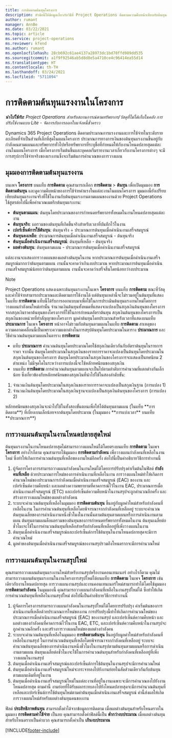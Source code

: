 ```yaml
---
title: การติดตามต้นทุนโครงการ
description: หัวข้อนี้ให้ข้อมูลเกี่ยวกับวิธีที่ Project Operations ติดตามความคืบหน้าเทียบกับต้นทุนแรงงานและการใช้จ่ายในโครงการ
author: rumant
manager: AnnBe
ms.date: 03/22/2021
ms.topic: article
ms.service: project-operations
ms.reviewer: kfend
ms.author: rumant
ms.openlocfilehash: 28cb692c61ae4137a28973dc1bd70ffd989dd535
ms.sourcegitcommit: a1f9f92546ab5d8d8e5a4710ce4c96414ea55d14
ms.translationtype: HT
ms.contentlocale: th-TH
ms.lasthandoff: 03/24/2021
ms.locfileid: "5711094"
---
```

# <a name="labor-cost-tracking-on-projects"></a>การติดตามต้นทุนแรงงานในโครงการ

_**นำไปใช้กับ:** Project Operations สำหรับสถานการณ์ตามทรัพยากร/วัสดุที่ไม่ได้เก็บในคลัง การปรับใช้งานแบบ Lite - จัดการกับการออกใบแจ้งหนี้ชั่วคราว_

Dynamics 365 Project Operations ติดตามประมาณการแรงงานและการใช้จ่ายในระดับรายละเอียดที่จำเป็นส่วนที่เล็กที่สุดในแผนโครงการ ประมาณการทางการเงินของต้นทุนแรงงานขึ้นอยู่กับกำลังคนตามแผนและทรัพยากรทั่วไปหรือทรัพยากรที่ระบุชื่อที่กำหนดให้กับงานโหนดปลายสุดแต่ละงานในแผนโครงการ เมื่อโครงการเริ่มต้นขึ้นและบุคคลเริ่มรายงานเวลาเกี่ยวกับงานโครงการต่างๆ จะมีการสรุปการใช้จ่ายจริงของแรงงานซึ่งจะเริ่มต้นการคำนวณของการวางแผน

## <a name="labor-cost-tracking-view"></a>มุมมองการติดตามต้นทุนแรงงาน

บนเพจ **โครงการ** บนแท็บ **การติดตาม** คุณสามารถเลือก **การติดตาม** > **ต้นทุน** เพื่อเปิดมุมมอง **การติดตามต้นทุน** และดูความคืบหน้าของการใช้จ่ายค่าแรงในแต่ละงานในแผนโครงการ มุมมองนี้ยังเปรียบเทียบต้นทุนแรงงานจริงที่ใช้ในงานกับต้นทุนแรงงานตามแผนของงานด้วย Project Operations ใช้สูตรต่อไปนี้เพื่อคำนวณเมตริกต้นทุนแรงงาน:

- **ต้นทุนตามแผน**: ต้นทุนโดยประมาณของการกำหนดทรัพยากรทั้งหมดในงานโหนดปลายสุดแต่ละงาน
- **ต้นทุนจริง**: ผลรวมของต้นทุนที่เกิดขึ้นจริงสำหรับเวลาที่บันทึกไว้ในงาน
- **เปอร์เซ็นต์การใช้ต้นทุน**: ต้นทุนจริง ÷ ประมาณการต้นทุนเมื่อดำเนินงานเสร็จสมบูรณ์
- **ต้นทุนคงเหลือ**: ประมาณการต้นทุนเมื่อดำเนินงานเสร็จสมบูรณ์ - ต้นทุนจริง
- **ต้นทุนเมื่อดำเนินงานเสร็จสมบูรณ์**: ต้นทุนที่เหลือ - ต้นทุนจริง
- **ผลต่างต้นทุน**: ต้นทุนตามแผน - ประมาณการต้นทุนเมื่อดำเนินงานเสร็จสมบูรณ์

แต่ละงานจะแสดงการวางแผนของผลต่างต้นทุนในงาน หากประมาณการต้นทุนเมื่อดำเนินงานเสร็จสมบูรณ์มากกว่าต้นทุนตามแผน งานนั้นจะคาดว่าเกินงบประมาณ หากประมาณการต้นทุนเมื่อดำเนินงานเสร็จสมบูรณ์น้อยกว่าต้นทุนตามแผน งานนั้นจะคาดว่าเสร็จสิ้นโดยน้อยกว่างบประมาณ

>[!NOTE]
> Project Operations แสดงเฉพาะต้นทุนแรงงานในเพจ **โครงการ** บนแท็บ **การติดตาม** ขณะที่วัสดุและค่าใช้จ่ายสามารถประมาณและติดตามการใช้งานได้ แต่ต้นทุนเหล่านี้จะไม่รวมอยู่ในต้นทุนที่แสดงในแท็บ **การติดตาม** แท็บนี้ได้รับการออกแบบมาเพื่อใช้ในการประเมินต้นทุนแรงงานใหม่โดยการวางแผนกำลังคนใหม่เท่านั้น
จำนวนเงินต้นทุนทั้งหมดที่แสดงจะแปลงเป็นสกุลเงินต้นทุนของโครงการจากสกุลเงินราคาต้นทุนของโครงการที่ใช้ในการกำหนดอัตราต้นทุน สกุลเงินต้นทุนของโครงการเป็นสกุลเงินของหน่วยที่ทำสัญญาของโครงการ มูลค่าต้นทุนโดยประมาณสำหรับเวลาที่แสดงบนแท็บ **ประมาณการ** ในเพจ **โครงการ** หน้าอาจไม่รวมกับต้นทุนตามแผนในแท็บ **การติดตาม** สาเหตุของความคลาดเคลื่อนนี้เป็นเพราะความแตกต่างในการสรุปต้นทุนโดยประมาณในตาราง **ประมาณการ** และวิธีคำนวณต้นทุนตามแผนในตาราง **การติดตาม** 
>
> - แท็บ **ประมาณการ** คำนวณต้นทุนโดยประมาณโดยใช้สกุลเงินเดียวกันกับอัตราต้นทุนในรายการราคา จากนั้น ต้นทุนโดยประมาณในสกุลเงินของรายการราคาจะแปลงเป็นต้นทุนโดยประมาณในสกุลเงินต้นทุนของโครงการ ต้นทุนโดยประมาณในสกุลเงินของโครงการจะแสดงเป็นทศนิยม 2 ตำแหน่ง ไม่มีจุดใดในระหว่างการแปลงนี้จะใช้หลักทศนิยมของสกุลเงิน 
> - บนแท็บ **การติดตาม** การคำนวณต้นทุนตามแผนจะเป็นไปตามลำดับการคำนวณที่แตกต่างกันเล็กน้อย ซึ่งเกี่ยวข้องกับหลักทศนิยมของสกุลเงินที่นำไปใช้ในสองลำดับขั้น: 
   ><ol>
   ><li>จำนวนเงินต้นทุนโดยประมาณในสกุลเงินของรายการราคาจะแปลงเป็นสกุลเงินฐาน (การแปลง 1)</li>
   ><li>จำนวนเงินต้นทุนโดยประมาณในสกุลเงินฐานจะแปลงเป็นสกุลเงินต้นทุนของโครงการ (การแปลง 2) </li>
   ></ol>
   >หลักทศนิยมของสกุลเงินจะนำไปใช้ในทั้งสองขั้นตอนเพื่อให้ได้ต้นทุนตามแผน (ในแท็บ **การติดตาม**) ที่เบี่ยงเบนเล็กน้อยจากต้นทุนโดยประมาณ (ในมุมมอง **การแบ่งเวลา** บนแท็บ **ประมาณการ**) 
   
## <a name="reprojecting-costs-on-leaf-node-tasks"></a>การวางแผนต้นทุนในงานโหนดปลายสุดใหม่

ต้นทุนแรงงานในงานโหนดปลายสุดไม่สามารถวางแผนใหม่ได้โดยตรงบนแท็บ **การติดตาม** ในเพจ **โครงการ** อย่างไรก็ตาม คุณสามารถใช้มุมมอง **การติดตามกำลังคน** เพื่อวางแผนกำลังคนที่เหลือในงานใหม่ ซึ่งทำให้เกิดการคำนวณต้นทุนที่เหลือของงานใหม่อีกครั้ง ต่อไปนี้เป็นคำอธิบายวิธีการทำงานนี้

1. ผู้จัดการโครงการสามารถวางแผนกำลังคนในงานใหม่ได้โดยการปรับปรุงค่าเริ่มต้นในฟิลด์ **กำลังคนที่เหลือ** ด้วยประมาณการใหม่ของการดำเนินงานที่เหลือในงาน การวางแผนใหม่ทำให้เกิดการคำนวณใหม่ของประมาณการกำลังคนเมื่อดำเนินงานเสร็จสมบูรณ์ (EAC) ของงาน และเปอร์เซ็นต์ความคืบหน้า และผลต่างความพยายามที่คาดการณ์ไว้ในงาน EAC, ประมาณการเมื่อดำเนินงานเสร็จสมบูรณ์ (ETC) และเปอร์เซ็นต์ความคืบหน้าในงานสรุปจะถูกคำนวณอีกครั้ง และสร้างการวางแผนใหม่ของผลต่างกำลังคน
2. ระบบจะคำนวณต้นทุนที่เหลือในมุมมอง **การติดตามต้นทุน** ขึ้นอยู่กับมูลค่าใหม่สำหรับกำลังคนที่เหลือในงาน ในการคำนวณต้นทุนที่เหลือโดยพิจารณาจากกำลังคนที่เหลืออยู่ ระบบจะคำนวณต้นทุนเฉลี่ยของการดำเนินงานหนึ่งชั่วโมงในงานนั้นตามต้นทุนตามแผนหรือการดำเนินงานตามแผน ต้นทุนตามแผนคือผลรวมของต้นทุนของการกำหนดทรัพยากรทั้งหมดในงาน ต้นทุนเฉลี่ยต่อชั่วโมงจะใช้ในการคำนวณต้นทุนที่เหลือสำหรับกำลังคนที่เหลืออยู่ที่เพิ่งวางแผนในงาน
3. ต้นทุนเมื่อดำเนินงานเสร็จสมบูรณ์และเปอร์เซ็นต์การใช้ต้นทุนในงานโหนดปลายสุดจะมีการคำนวณใหม่
4. มูลค่าของต้นทุนเมื่อดำเนินงานเสร็จสมบูรณ์ของงานสรุปรวมถึงโหนดรากจะมีการคำนวณใหม่

## <a name="reprojecting-costs-on-summary-tasks"></a>การวางแผนต้นทุนในงานสรุปใหม่

คุณสามารถวางแผนต้นทุนแรงงานใหม่สำหรับงานสรุปหรืองานคอนเทนเนอร์ อย่างไรก็ตาม คุณไม่สามารถวางแผนต้นทุนแรงงานในงานโครงการสรุปใหม่ได้บนแท็บ **การติดตาม** ในเพจ **โครงการ** เช่นเดียวกับงานโหนดปลายสุด การวางแผนงานสรุปและงานคอนเทนเนอร์ใหม่สามารถทำได้โดยใช้มุมมอง **การติดตามกำลังคน** ในมุมมองนี้ คุณสามารถวางแผนกำลังคนที่เหลือในงานสรุปใหม่ได้ ซึ่งทำให้เกิดการคำนวณต้นทุนที่เหลือในงานสรุปใหม่ ต่อไปนี้เป็นคำอธิบายวิธีการทำงานนี้

1. ผู้จัดการโครงการสามารถวางแผนกำลังคนในงานสรุปใหม่ได้โดยการปรับปรุง ค่าเริ่มต้นของการดำเนินงานที่เหลือด้วยประมาณการใหม่ของงาน การปรับปรุงนี้ทำให้เกิดการคำนวณใหม่ของประมาณการเมื่อดำเนินงานเสร็จสมบูรณ์ (EAC) ของงานสรุป และเปอร์เซ็นต์ความคืบหน้า และผลต่างของกำลังคนที่คาดการณ์ไว้ในงาน EAC, ETC, และเปอร์เซ็นต์ความคืบหน้าในงานสรุปจะถูกคำนวณอีกครั้ง และสร้างการวางแผนใหม่ของผลต่างกำลังคน
2. ระบบจะคำนวณต้นทุนที่เหลือในมุมมอง **การติดตามต้นทุน** ขึ้นอยู่กับมูลค่าใหม่สำหรับกำลังคนที่เหลือในงานสรุป ในการคำนวณต้นทุนที่เหลือโดยพิจารณาจากกำลังคนที่เหลืออยู่ ระบบจะคำนวณต้นทุนเฉลี่ยของการดำเนินงานหนึ่งชั่วโมงในงานสรุปตามต้นทุนตามแผนหรือการดำเนินงานตามแผน ต้นทุนเฉลี่ยต่อชั่วโมงจะใช้ในการคำนวณต้นทุนสำหรับกำลังคนที่เหลืออยู่ที่เพิ่งวางแผนในงานสรุป
3. ต้นทุนเมื่อดำเนินงานเสร็จสมบูรณ์และเปอร์เซ็นต์การใช้ต้นทุนในงานสรุปจะมีการคำนวณใหม่
4. ต้นทุนเมื่อดำเนินงานเสร็จสมบูรณ์ใหม่จะกระจายลงไปยังงานย่อยในสัดส่วนเดียวกันกับต้นทุนตามแผนเดิมที่อยู่ในงาน
5. ต้นทุนเมื่อดำเนินงานเสร็จสมบูรณ์ใหม่ในแต่ละงานที่อยู่ในงานเฉพาะจะมีการคำนวณลงไปยังงานโหนดปลายสุด ตามค่านี้ งานย่อยที่ได้รับผลกระทบลงไปยังโหนดปลายสุดจะมีการคำนวณต้นทุนที่เหลือและเปอร์เซ็นต์การใช้ต้นทุนใหม่ตามค่าต้นทุนเมื่อดำเนินงานเสร็จสมบูรณ์ ค่านี้ส่งผลให้เกิดการวางแผนใหม่สำหรับผลต่างต้นทุนคนของงาน 


ฟิลด์ **ประสิทธิภาพต้นทุน** สามารถตั้งค่าได้จากข้อมูลการติดตาม เมื่อผลต่างต้นทุนสำหรับโหนดรากในมุมมอง **การติดตามค่าใช้จ่าย** เป็นลบ คุณสามารถตั้งค่าฟิลด์นี้เป็น **ต่ำกว่างบประมาณ** เมื่อผลต่างต้นทุนสำหรับโหนดรากเป็นค่าบวก คุณสามารถตั้งค่าเป็น **เกินงบประมาณ**


[!INCLUDE[footer-include](../includes/footer-banner.md)]
